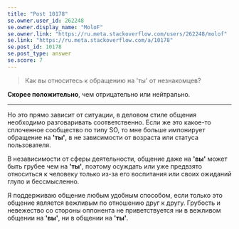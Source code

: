 ```yaml
---
title: "Post 10178"
se.owner.user_id: 262248
se.owner.display_name: "MoloF"
se.owner.link: "https://ru.meta.stackoverflow.com/users/262248/molof"
se.link: "https://ru.meta.stackoverflow.com/a/10178"
se.post_id: 10178
se.post_type: answer
se.score: 7
---
```

<blockquote>
  <p>Как вы относитесь к обращению на 'ты' от незнакомцев?</p>
</blockquote>

<p><strong>Скорее положительно</strong>, чем отрицательно или нейтрально.</p>

<hr>

<p>Но это прямо зависит от ситуации, в деловом стиле общения необходимо разговаривать соответственно.
Если же это какое-то сплоченное сообщество по типу SO, то мне больше импонирует обращение на <strong>'ты'</strong>, в не зависимости от возраста или статуса пользователя.</p>

<p>В независимости от сферы деятельности, общение даже на <strong>'вы'</strong> может быть грубее чем на <strong>'ты'</strong>, поэтому осуждать или уже предвзято относиться к человеку только из-за его воспитания или своих ожиданий глупо и бессмысленно.</p>

<p>Я поддерживаю общение любым удобным способом, если только это общение является вежливым по отношению друг к другу. Грубость и невежество со стороны оппонента не приветствуется ни в вежливом общении на <strong>'вы'</strong>, ни в общении на <strong>'ты'</strong>. </p>
